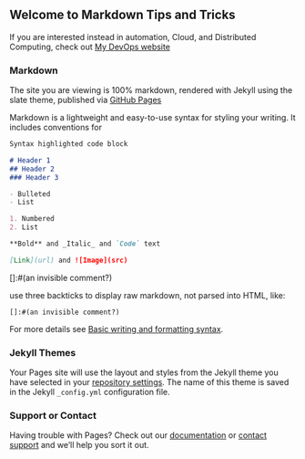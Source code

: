 ## Welcome to Markdown Tips and Tricks 

If you are interested instead in automation, Cloud,  and Distributed Computing, check out [My DevOps website](https://theclamlife.com)

### Markdown

The site you are viewing is 100% markdown, rendered with Jekyll using the slate theme, published via [GitHub Pages](https://pages.github.com/)

Markdown is a lightweight and easy-to-use syntax for styling your writing. It includes conventions for

```markdown
Syntax highlighted code block

# Header 1
## Header 2
### Header 3

- Bulleted
- List

1. Numbered
2. List

**Bold** and _Italic_ and `Code` text

[Link](url) and ![Image](src)
```

[]:#(an invisible comment?)

use three backticks to display raw markdown, not parsed into HTML, like:  
```
[]:#(an invisible comment?)
```

For more details see [Basic writing and formatting syntax](https://docs.github.com/en/github/writing-on-github/getting-started-with-writing-and-formatting-on-github/basic-writing-and-formatting-syntax).

### Jekyll Themes

Your Pages site will use the layout and styles from the Jekyll theme you have selected in your [repository settings](https://github.com/mcman2017/DevSecOps/settings/pages). The name of this theme is saved in the Jekyll `_config.yml` configuration file.

### Support or Contact

Having trouble with Pages? Check out our [documentation](https://docs.github.com/categories/github-pages-basics/) or [contact support](https://support.github.com/contact) and we’ll help you sort it out.
